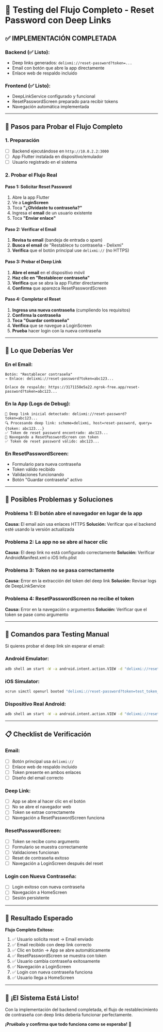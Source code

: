 # 🧪 Testing del Flujo Completo - Reset Password con Deep Links

## ✅ **IMPLEMENTACIÓN COMPLETADA**

### **Backend (✅ Listo):**
- Deep links generados: `delixmi://reset-password?token=...`
- Email con botón que abre la app directamente
- Enlace web de respaldo incluido

### **Frontend (✅ Listo):**
- DeepLinkService configurado y funcional
- ResetPasswordScreen preparado para recibir tokens
- Navegación automática implementada

---

## 🚀 **Pasos para Probar el Flujo Completo**

### **1. Preparación**
- [ ] Backend ejecutándose en `http://10.0.2.2:3000`
- [ ] App Flutter instalada en dispositivo/emulador
- [ ] Usuario registrado en el sistema

### **2. Probar el Flujo Real**

#### **Paso 1: Solicitar Reset Password**
1. Abre la app Flutter
2. Ve a **LoginScreen**
3. Toca **"¿Olvidaste tu contraseña?"**
4. Ingresa el **email** de un usuario existente
5. Toca **"Enviar enlace"**

#### **Paso 2: Verificar el Email**
1. **Revisa tu email** (bandeja de entrada o spam)
2. **Busca el email** de "Restablece tu contraseña - Delixmi"
3. **Verifica** que el botón principal use `delixmi://` (no HTTPS)

#### **Paso 3: Probar el Deep Link**
1. **Abre el email** en el dispositivo móvil
2. **Haz clic en "Restablecer contraseña"**
3. **Verifica** que se abra la app Flutter directamente
4. **Confirma** que aparezca ResetPasswordScreen

#### **Paso 4: Completar el Reset**
1. **Ingresa una nueva contraseña** (cumpliendo los requisitos)
2. **Confirma la contraseña**
3. **Toca "Guardar contraseña"**
4. **Verifica** que se navegue a LoginScreen
5. **Prueba** hacer login con la nueva contraseña

---

## 📱 **Lo que Deberías Ver**

### **En el Email:**
```
Botón: "Restablecer contraseña" 
→ Enlace: delixmi://reset-password?token=abc123...

Enlace de respaldo: https://3171158e5a22.ngrok-free.app/reset-password?token=abc123...
```

### **En la App (Logs de Debug):**
```
🔗 Deep link inicial detectado: delixmi://reset-password?token=abc123...
🔍 Procesando deep link: scheme=delixmi, host=reset-password, query={token: abc123...}
✅ Token de reset password encontrado: abc123...
🚀 Navegando a ResetPasswordScreen con token
✅ Token de reset password válido: abc123...
```

### **En ResetPasswordScreen:**
- Formulario para nueva contraseña
- Token válido recibido
- Validaciones funcionando
- Botón "Guardar contraseña" activo

---

## 🚨 **Posibles Problemas y Soluciones**

### **Problema 1: El botón abre el navegador en lugar de la app**
**Causa:** El email aún usa enlaces HTTPS
**Solución:** Verificar que el backend esté usando la versión actualizada

### **Problema 2: La app no se abre al hacer clic**
**Causa:** El deep link no está configurado correctamente
**Solución:** Verificar AndroidManifest.xml o iOS Info.plist

### **Problema 3: Token no se pasa correctamente**
**Causa:** Error en la extracción del token del deep link
**Solución:** Revisar logs de DeepLinkService

### **Problema 4: ResetPasswordScreen no recibe el token**
**Causa:** Error en la navegación o argumentos
**Solución:** Verificar que el token se pase como argumento

---

## 🔧 **Comandos para Testing Manual**

Si quieres probar el deep link sin esperar el email:

### **Android Emulator:**
```bash
adb shell am start -W -a android.intent.action.VIEW -d "delixmi://reset-password?token=test_token_123456" com.example.delixmi_frontend
```

### **iOS Simulator:**
```bash
xcrun simctl openurl booted "delixmi://reset-password?token=test_token_123456"
```

### **Dispositivo Real Android:**
```bash
adb shell am start -W -a android.intent.action.VIEW -d "delixmi://reset-password?token=test_token_123456" com.example.delixmi_frontend
```

---

## 📋 **Checklist de Verificación**

### **Email:**
- [ ] Botón principal usa `delixmi://`
- [ ] Enlace web de respaldo incluido
- [ ] Token presente en ambos enlaces
- [ ] Diseño del email correcto

### **Deep Link:**
- [ ] App se abre al hacer clic en el botón
- [ ] No se abre el navegador web
- [ ] Token se extrae correctamente
- [ ] Navegación a ResetPasswordScreen funciona

### **ResetPasswordScreen:**
- [ ] Token se recibe como argumento
- [ ] Formulario se muestra correctamente
- [ ] Validaciones funcionan
- [ ] Reset de contraseña exitoso
- [ ] Navegación a LoginScreen después del reset

### **Login con Nueva Contraseña:**
- [ ] Login exitoso con nueva contraseña
- [ ] Navegación a HomeScreen
- [ ] Sesión persistente

---

## 🎯 **Resultado Esperado**

**Flujo Completo Exitoso:**
1. ✅ Usuario solicita reset → Email enviado
2. ✅ Email recibido con deep link correcto
3. ✅ Clic en botón → App se abre automáticamente
4. ✅ ResetPasswordScreen se muestra con token
5. ✅ Usuario cambia contraseña exitosamente
6. ✅ Navegación a LoginScreen
7. ✅ Login con nueva contraseña funciona
8. ✅ Usuario llega a HomeScreen

---

## 🚀 **¡El Sistema Está Listo!**

Con la implementación del backend completada, el flujo de restablecimiento de contraseña con deep links debería funcionar perfectamente. 

**¡Pruébalo y confirma que todo funciona como se esperaba!** 🎉
